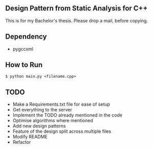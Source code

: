 ## Design Pattern from Static Analysis for C++ 

This is for my Bachelor's thesis. Please drop a mail, before copying.

## Dependency
* pygccxml


## How to Run
`$ python main.py <filename.cpp>`


## TODO
* Make a Requirements.txt file for ease of setup
* Get everything to the server
* Implement the TODO already mentioned in the code
* Optimise algorithms where mentioned
* Add new design patterns
* Feature of the design split across multiple files
* Modify README
* Refactor